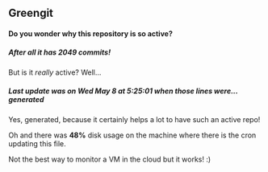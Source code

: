 ## Greengit

#### Do you wonder why this repository is so active?

##### After all it has 2049 commits!

But is it *really* active? Well...

##### Last update was on Wed May 8 at 5:25:01 when those lines were... generated

Yes, generated, because it certainly helps a lot to have such an active repo!

Oh and there was **48%** disk usage on the machine
where there is the cron updating this file.

Not the best way to monitor a VM in the cloud but it works! :)

